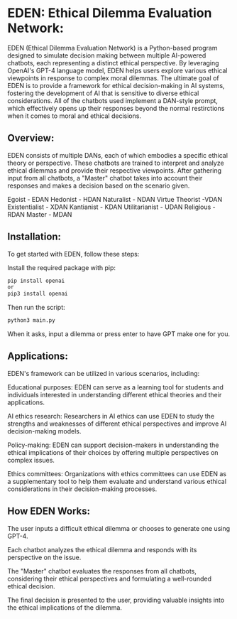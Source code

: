 # EDEN: Ethical Dilemma Evaluation Network: 
EDEN (Ethical Dilemma Evaluation Network) is a Python-based program designed to simulate decision making between multiple AI-powered chatbots, each representing a distinct ethical perspective. By leveraging OpenAI's GPT-4 language model, EDEN helps users explore various ethical viewpoints in response to complex moral dilemmas. The ultimate goal of EDEN is to provide a framework for ethical decision-making in AI systems, fostering the development of AI that is sensitive to diverse ethical considerations. All of the chatbots used implement a DAN-style prompt, which effectively opens up their responses beyond the normal restirctions when it comes to moral and ethical decisions. 

## Overview:
EDEN consists of multiple DANs, each of which embodies a specific ethical theory or perspective. These chatbots are trained to interpret and analyze ethical dilemmas and provide their respective viewpoints. After gathering input from all chatbots, a "Master" chatbot takes into account their responses and makes a decision based on the scenario given.

Egoist - EDAN
Hedonist - HDAN
Naturalist - NDAN
Virtue Theorist -VDAN
Existentialist - XDAN
Kantianist - KDAN
Utilitarianist - UDAN
Religious - RDAN
Master - MDAN

## Installation:
To get started with EDEN, follow these steps:

Install the required package with pip:
```bash
pip install openai
or
pip3 install openai
```
Then run the script:
```bash
python3 main.py
```
When it asks, input a dilemma or press enter to have GPT make one for you.

## Applications:
EDEN's framework can be utilized in various scenarios, including:

Educational purposes: EDEN can serve as a learning tool for students and individuals interested in understanding different ethical theories and their applications.

AI ethics research: Researchers in AI ethics can use EDEN to study the strengths and weaknesses of different ethical perspectives and improve AI decision-making models.

Policy-making: EDEN can support decision-makers in understanding the ethical implications of their choices by offering multiple perspectives on complex issues.

Ethics committees: Organizations with ethics committees can use EDEN as a supplementary tool to help them evaluate and understand various ethical considerations in their decision-making processes.

## How EDEN Works:
The user inputs a difficult ethical dilemma or chooses to generate one using GPT-4.

Each chatbot analyzes the ethical dilemma and responds with its perspective on the issue.

The "Master" chatbot evaluates the responses from all chatbots, considering their ethical perspectives and formulating a well-rounded ethical decision.

The final decision is presented to the user, providing valuable insights into the ethical implications of the dilemma.